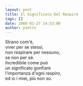 ```yaml
---
layout: post
title: Il Significato Del Respiro
tags: []
date: 2009-01-27 14:53:00
author: pietro
---
```

Strano com'è,<br/>viver per se stessi,<br/>non respirare per nessuno,<br/>se non per sé.<br/>Incredibile come può<br/>un significato gonfiare<br/>l'importanza d'ogni respiro,<br/>ed io i miei, più non so.
